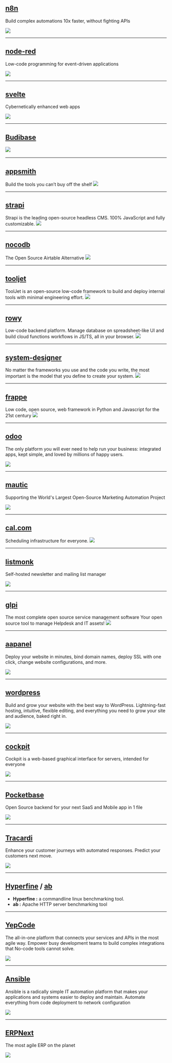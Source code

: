 ## [n8n](https://n8n.io/)
Build complex automations 10x faster, without fighting APIs 

![](https://n8niostorageaccount.blob.core.windows.net/n8nio-strapi-blobs-prod/assets/screen_custom_error_handling_v4_584_d8793aaa1b.png)
___
## [node-red](https://nodered.org/)
Low-code programming for event-driven applications

![](https://nodered.org/images/nr-image-1.png)
___
## [svelte](https://github.com/sveltejs/svelte)
Cybernetically enhanced web apps

![](https://daveceddia.com/images/svelte-variables-highlighted.png)
___
## [Budibase](https://github.com/Budibase/budibase)
![](https://res.cloudinary.com/daog6scxm/image/upload/v1680281798/ui/data_klbuna.webp)
![]()
___
## [appsmith](https://github.com/appsmithorg/appsmith)
Build the tools you can’t buy off the shelf
![](https://www.appsmith.com/assets/images/animations/widgets/img_16.webp)


___
## [strapi](https://github.com/strapi/strapi)
Strapi is the leading open-source headless CMS. 100% JavaScript and fully customizable.
![](https://raw.githubusercontent.com/strapi/strapi/0bcebf77b37182fe021cb59cc19be8f5db4a18ac/public/assets/administration_panel.png)
___

## [nocodb](https://github.com/nocodb/nocodb)
The Open Source Airtable Alternative 
![](https://user-images.githubusercontent.com/35857179/194825053-3aa3373d-3e0f-4b42-b3f1-42928332054a.gif)
___
## [tooljet](https://github.com/ToolJet/ToolJet)
ToolJet is an open-source low-code framework to build and deploy internal tools with minimal engineering effort.
![](https://user-images.githubusercontent.com/7828962/211444352-4d6d2e4a-13c9-4980-9e16-4aed4af9811b.png)
___
## [rowy](https://github.com/rowyio/rowy)
Low-code backend platform. Manage database on spreadsheet-like UI and build cloud functions workflows in JS/TS, all in your browser.
![](https://user-images.githubusercontent.com/307298/218350866-cfd7c011-2247-4074-8b1d-06c26a4d0b96.png)
___
## [system-designer](https://github.com/design-first/system-designer)
No matter the frameworks you use and the code you write, the most important is the model that you define to create your system. 
![](https://camo.githubusercontent.com/65d400b97c2c5daabc8d415d651e23ac0f9b98a186ad6c048d282569c99b9298/68747470733a2f2f64657369676e66697273742e696f2f696d672f73797374656d64657369676e65722e706e67)
___
## [frappe](https://frappeframework.com/)
Low code, open source, web framework in Python and Javascript for the 21st century 
![](https://frappeframework.com/files/frappe-form-builder.gif)
___

## [odoo](https://www.odoo.com/)
The only platform you will ever need to help run your business:
integrated apps, kept simple, and loved by millions of happy users.

![](https://odoocdn.com/openerp_website/static/src/img/2020/home/screens-mockup.png)
___
## [mautic](https://www.mautic.org/)
Supporting the World's Largest Open-Source Marketing Automation Project

![](https://stevenfies.com/wp-content/uploads/2016/02/Mautic-Campaigns-Visual-Editor.png)
___
## [cal.com](https://cal.com/)
Scheduling infrastructure for everyone.
![](https://encrypted-tbn0.gstatic.com/images?q=tbn:ANd9GcTsak9EOmxC2n315PH4XijgQt-20GPAX1fnmg&usqp=CAU)
___
## [listmonk](https://listmonk.app/)
Self-hosted newsletter and mailing list manager

![](https://listmonk.app/static/images/splash.png)
___
## [glpi](https://glpi-project.org/)
The most complete open source service management software
Your open source tool to manage Helpdesk and IT assets!
![](https://glpi-project.org/wp-content/uploads/2022/01/helpdesk-2-980x793.png)
___
## [aapanel](https://www.aapanel.com/new/index.html)
Deploy your website in minutes, bind domain names, deploy SSL with one click, change website configurations, and more. 

![](https://www.aapanel.com/static/new/images/bt_video.png)
___
## [wordpress](https://wordpress.com/)
Build and grow your website with the best way to WordPress. Lightning-fast hosting, intuitive, flexible editing, and everything you need to grow your site and audience, baked right in.

![](https://ithemes.com/wp-content/uploads/2022/11/WordPress-themes-1024x608.png)
___
## [cockpit](https://cockpit-project.org/)
Cockpit is a web-based graphical interface for servers, intended for everyone

![](https://cockpit-project.org/images/screenshot/storage-overview.webp)
___
## [Pocketbase](https://pocketbase.io/)
Open Source backend for your next SaaS and Mobile app in 1 file

![](https://programonaut.b-cdn.net/wp-content/uploads/2023/01/realtime-chat-using-pocketbase-create-chats-table-1024x497.jpeg)
___
## [Tracardi](https://tracardi.com/)
Enhance your customer journeys with automated responses. Predict your customers next move.

![](https://opencollective-production.s3.us-west-1.amazonaws.com/d7e6b770-c614-11ec-b27c-5719e4ae15fd.png)
____
## [Hyperfine](https://github.com/sharkdp/hyperfine) / [ab](https://httpd.apache.org/docs/2.4/programs/ab.html)
- **Hyperfine :** a commandline linux benchmarking tool.
- **ab :** Apache HTTP server benchmarking tool
____
## [YepCode](https://yepcode.io/)
The all-in-one platform that connects your services and APIs in the most agile way. Empower busy development teams to build complex integrations that No-code tools cannot solve.

![](https://uploads-ssl.webflow.com/632cd328ed2b485519c3f689/641cf02cd5c124d049883923_process-definition.svg)
____
## [Ansible](https://www.ansible.com/)
Ansible is a radically simple IT automation platform that makes your applications and systems easier to deploy and maintain. Automate everything from code deployment to network configuration

![](https://4682592.fs1.hubspotusercontent-na1.net/hubfs/4682592/images/hp%200922/ansible-hero-illustration.svg)
____
## [ERPNext](https://erpnext.com/)
The most agile ERP on the planet 

![](https://erpnext.com/files/kanban-job-dark-13.png)